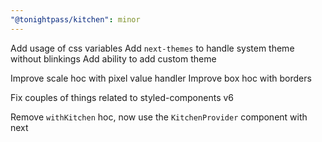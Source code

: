 ```yaml
---
"@tonightpass/kitchen": minor
---
```


Add usage of css variables
Add `next-themes` to handle system theme without blinkings
Add ability to add custom theme

Improve scale hoc with pixel value handler
Improve box hoc with borders

Fix couples of things related to styled-components v6

Remove `withKitchen` hoc, now use the `KitchenProvider` component with next
